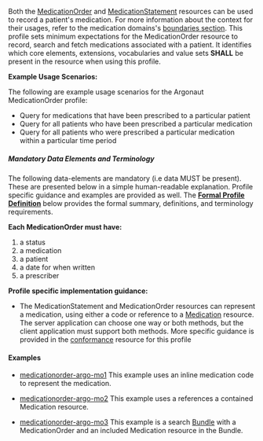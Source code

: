 Both the [MedicationOrder] and [MedicationStatement] resources can be used to record a patient's medication.   For more information about the context for their usages, refer to the medication domains's [boundaries section].  This profile sets minimum expectations for the MedicationOrder resource to record, search and fetch medications associated with a patient. It identifies which core elements, extensions, vocabularies and value sets **SHALL** be present in the resource when using this profile.

**Example Usage Scenarios:**

The following are example usage scenarios for the Argonaut MedicationOrder
profile:

-   Query for medications that have been prescribed to a particular
    patient
-   Query for all patients who have been prescribed a particular medication
-   Query for all patients who were prescribed a particular medication within a particular time period

##### Mandatory Data Elements and Terminology


The following data-elements are mandatory (i.e data MUST be present). These are presented below in a simple human-readable explanation.  Profile specific guidance and examples are provided as well.  The [**Formal Profile Definition**](#profile) below provides the  formal summary, definitions, and  terminology requirements.  

**Each MedicationOrder must have:**

1.  a status
1.  a medication
1.  a patient
1.  a date for when written
1.  a prescriber



**Profile specific implementation guidance:**

*  The MedicationStatement and MedicationOrder resources can represent a medication, using either a code or reference to a [Medication] resource.  The server application can choose one way or both methods,  but the client application must support both methods.  More specific guidance is provided in the [conformance](conformance.html) resource for this profile

#### Examples

- [medicationorder-argo-mo1](medicationorder-argo-mo1.html) This example uses an inline medication code to represent  the medication.
- [medicationorder-argo-mo2](medicationorder-argo-mo2.html) This example uses a references a contained Medication resource.
- [medicationorder-argo-mo3](bundle-argo-mo3.html) This example is a search [Bundle] with a MedicationOrder and an included Medication resource in the Bundle.

  [Medication Clinical Drug (RxNorm)]: valueset-medication-codes.html
  [MedicationOrderStatus]: http://hl7.org/fhir/us/daf/valueset-medication-order-status.html
[MedicationStatementStatus]: http://hl7.org/fhir/us/daf/valueset-medication-statement-status.html
[MedicationStatement]:http://hl7.org/fhir/medicationstatement.html
 [MedicationOrder]: http://hl7.org/fhir/medicationorder.html
 [Medication]:http://hl7.org/fhir/medication.html
 [boundaries section]: http://hl7.org/fhir/medicationorder.html#bnr
 [Bundle]: http://hl7.org/fhir/bundle.html
